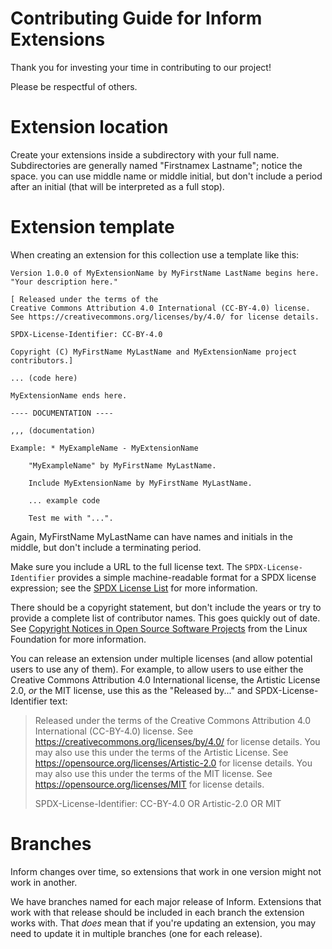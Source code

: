 # Contributing Guide for Inform Extensions

Thank you for investing your time in contributing to our project!

Please be respectful of others.

# Extension location

Create your extensions inside a subdirectory with your full name.
Subdirectories are generally named "Firstnamex&nbsp;Lastname";
notice the space.
you can use middle name or middle initial, but don't include a period
after an initial (that will be interpreted as a full stop).

# Extension template

When creating an extension for this collection use a template like this:

~~~~
Version 1.0.0 of MyExtensionName by MyFirstName LastName begins here.
"Your description here."

[ Released under the terms of the
Creative Commons Attribution 4.0 International (CC-BY-4.0) license.
See https://creativecommons.org/licenses/by/4.0/ for license details.

SPDX-License-Identifier: CC-BY-4.0

Copyright (C) MyFirstName MyLastName and MyExtensionName project contributors.]

... (code here)

MyExtensionName ends here.

---- DOCUMENTATION ----

,,, (documentation)

Example: * MyExampleName - MyExtensionName

    "MyExampleName" by MyFirstName MyLastName.

    Include MyExtensionName by MyFirstName MyLastName.

    ... example code

    Test me with "...".
~~~~

Again, MyFirstName MyLastName can have names and initials in the middle,
but don't include a terminating period.

Make sure you include a URL to the full license text.
The `SPDX-License-Identifier` provides a simple machine-readable format
for a SPDX license expression;
see the [SPDX License List](https://spdx.org/licenses/) for more information.

There should be a copyright statement, but don't
include the years or try to provide a complete list of contributor names.
This goes quickly out of date.
See [Copyright Notices in Open Source Software Projects](https://www.linuxfoundation.org/blog/copyright-notices-in-open-source-software-projects/)
from the Linux Foundation for more information.

You can release an extension under multiple licenses
(and allow potential users to use any of them).
For example, to allow users to use either the
Creative Commons Attribution 4.0 International license, the
Artistic License 2.0, *or* the MIT license,
use this as the "Released by..." and SPDX-License-Identifier text:

> Released under the terms of the
> Creative Commons Attribution 4.0 International (CC-BY-4.0) license.
> See https://creativecommons.org/licenses/by/4.0/ for license details.
> You may also use this under the terms of the Artistic License.
> See https://opensource.org/licenses/Artistic-2.0 for license details.
> You may also use this under the terms of the MIT license.
> See https://opensource.org/licenses/MIT for license details.
>
> SPDX-License-Identifier: CC-BY-4.0 OR Artistic-2.0 OR MIT

# Branches

Inform changes over time, so extensions that work in one version
might not work in another.

We have branches named for each major release of Inform.
Extensions that work with that release should be included in each
branch the extension works with.
That *does* mean that if you're updating an extension, you may need
to update it in multiple branches (one for each release).
